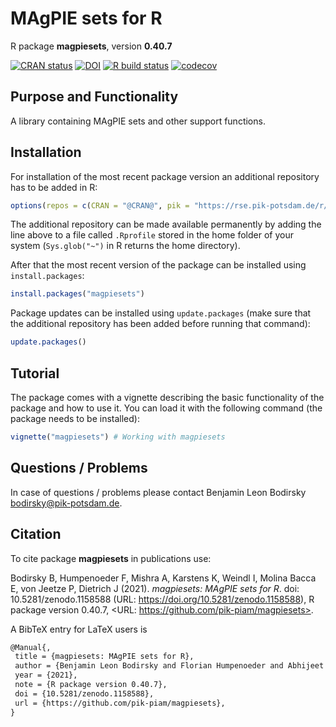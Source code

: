 # MAgPIE sets for R

R package **magpiesets**, version **0.40.7**

[![CRAN status](https://www.r-pkg.org/badges/version/magpiesets)](https://cran.r-project.org/package=magpiesets) [![DOI](https://zenodo.org/badge/DOI/10.5281/zenodo.1158588.svg)](https://doi.org/10.5281/zenodo.1158588)  [![R build status](https://github.com/pik-piam/magpiesets/workflows/check/badge.svg)](https://github.com/pik-piam/magpiesets/actions) [![codecov](https://codecov.io/gh/pik-piam/magpiesets/branch/master/graph/badge.svg)](https://codecov.io/gh/pik-piam/magpiesets)

## Purpose and Functionality

A library containing MAgPIE sets and other support functions.


## Installation

For installation of the most recent package version an additional repository has to be added in R:

```r
options(repos = c(CRAN = "@CRAN@", pik = "https://rse.pik-potsdam.de/r/packages"))
```
The additional repository can be made available permanently by adding the line above to a file called `.Rprofile` stored in the home folder of your system (`Sys.glob("~")` in R returns the home directory).

After that the most recent version of the package can be installed using `install.packages`:

```r 
install.packages("magpiesets")
```

Package updates can be installed using `update.packages` (make sure that the additional repository has been added before running that command):

```r 
update.packages()
```

## Tutorial

The package comes with a vignette describing the basic functionality of the package and how to use it. You can load it with the following command (the package needs to be installed):

```r
vignette("magpiesets") # Working with magpiesets
```

## Questions / Problems

In case of questions / problems please contact Benjamin Leon Bodirsky <bodirsky@pik-potsdam.de>.

## Citation

To cite package **magpiesets** in publications use:

Bodirsky B, Humpenoeder F, Mishra A, Karstens K, Weindl I, Molina Bacca E, von Jeetze P, Dietrich J (2021).
_magpiesets: MAgPIE sets for R_. doi: 10.5281/zenodo.1158588 (URL: https://doi.org/10.5281/zenodo.1158588), R
package version 0.40.7, <URL: https://github.com/pik-piam/magpiesets>.

A BibTeX entry for LaTeX users is

 ```latex
@Manual{,
  title = {magpiesets: MAgPIE sets for R},
  author = {Benjamin Leon Bodirsky and Florian Humpenoeder and Abhijeet Mishra and Kristine Karstens and Isabelle Weindl and Edna {Molina Bacca} and Patrick {von Jeetze} and Jan Philipp Dietrich},
  year = {2021},
  note = {R package version 0.40.7},
  doi = {10.5281/zenodo.1158588},
  url = {https://github.com/pik-piam/magpiesets},
}
```

